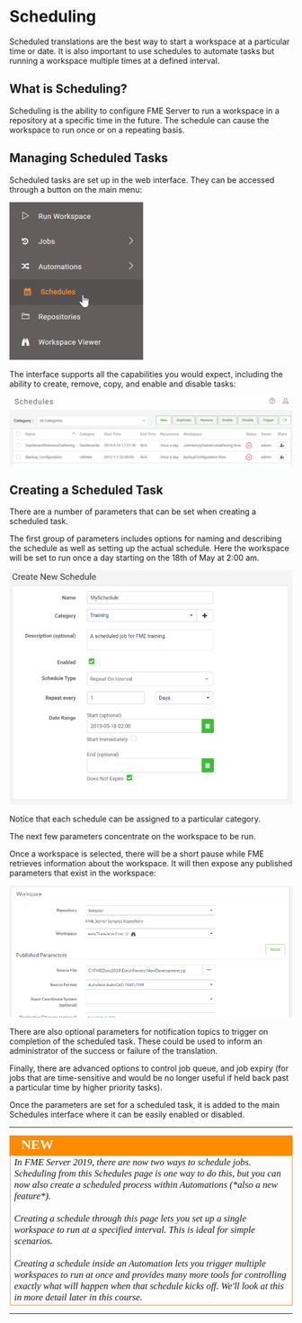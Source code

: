 # Scheduling

Scheduled translations are the best way to start a workspace at a particular time or date. It is also important to use schedules to automate tasks but running a workspace multiple times at a defined interval.

## What is Scheduling? ##

Scheduling is the ability to configure FME Server to run a workspace in a repository at a specific time in the future. The schedule can cause the workspace to run once or on a repeating basis.

## Managing Scheduled Tasks ##

Scheduled tasks are set up in the web interface. They can be accessed through a button on the main menu:

![](./Images/Img1.041.SchedulingMenu.png)

The interface supports all the capabilities you would expect, including the ability to create, remove, copy, and enable and disable tasks:

![](./Images/Img1.042.SchedulingInterface.png)

## Creating a Scheduled Task ##

There are a number of parameters that can be set when creating a scheduled task.

The first group of parameters includes options for naming and describing the schedule as well as setting up the actual schedule. Here the workspace will be set to run once a day starting on the 18th of May at 2:00 am.

![](./Images/Img1.043.SchedulingNewGeneral.png)


Notice that each schedule can be assigned to a particular category.

The next few parameters concentrate on the workspace to be run.

Once a workspace is selected, there will be a short pause while FME retrieves information about the workspace. It will then expose any published parameters that exist in the workspace:

![](./Images/Img1.045.SchedulingNewWorkspace.png)

There are also optional parameters for notification topics to trigger on completion of the scheduled task. These could be used to inform an administrator of the success or failure of the translation.

Finally, there are advanced options to control job queue, and job expiry (for jobs that are time-sensitive and would be no longer useful if held back past a particular time by higher priority tasks).

Once the parameters are set for a scheduled task, it is added to the main Schedules interface where it can be easily enabled or disabled.

---

<!--New Section-->

<table style="border-spacing: 0px">
<tr>
<td style="vertical-align:middle;background-color:darkorange;border: 2px solid darkorange">
<i class="fa fa-bolt fa-lg fa-pull-left fa-fw" style="color:white;padding-right: 12px;vertical-align:text-top"></i>
<span style="color:white;font-size:x-large;font-weight: bold;font-family:serif">NEW</span>
</td>
</tr>

<tr>
<td style="border: 1px solid darkorange">
<span style="font-family:serif; font-style:italic; font-size:larger">
In FME Server 2019, there are now two ways to schedule jobs. Scheduling from this Schedules page is one way to do this, but you can now also create a scheduled process within Automations (*also a new feature*).
<br><br>Creating a schedule through this page lets you set up a single workspace to run at a specified interval. This is ideal for simple scenarios.
<br><br>Creating a schedule inside an Automation lets you trigger multiple workspaces to run at once and provides many more tools for controlling exactly what will happen when that schedule kicks off. We'll look at this in more detail later in this course.
</span>
</td>
</tr>
</table>

---

